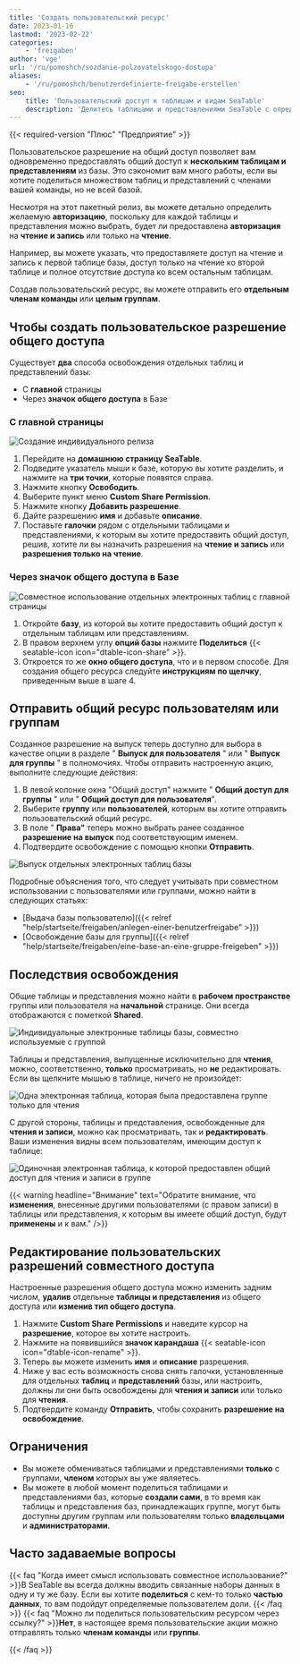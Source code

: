 ```yaml
---
title: 'Создать пользовательский ресурс'
date: 2023-01-16
lastmod: '2023-02-22'
categories:
    - 'freigaben'
author: 'vge'
url: '/ru/pomoshch/sozdanie-polzovatelskogo-dostupa'
aliases:
    - '/ru/pomoshch/benutzerdefinierte-freigabe-erstellen'
seo:
    title: 'Пользовательский доступ к таблицам и видам SeaTable'
    description: 'Делитесь таблицами и представлениями SeaTable с определёнными правами. Настройте чтение и редактирование для каждой команды.'
---
```


{{< required-version "Плюс" "Предприятие" >}}

Пользовательское разрешение на общий доступ позволяет вам одновременно предоставлять общий доступ к **нескольким таблицам и представлениям** из базы. Это сэкономит вам много работы, если вы хотите поделиться множеством таблиц и представлений с членами вашей команды, но не всей базой.

Несмотря на этот пакетный релиз, вы можете детально определить желаемую **авторизацию**, поскольку для каждой таблицы и представления можно выбрать, будет ли предоставлена **авторизация** на **чтение и запись** или только на **чтение**.

Например, вы можете указать, что предоставляете доступ на чтение и запись к первой таблице базы, доступ только на чтение ко второй таблице и полное отсутствие доступа ко всем остальным таблицам.

Создав пользовательский ресурс, вы можете отправить его **отдельным членам команды** или **целым группам**.

## Чтобы создать пользовательское разрешение общего доступа

Существует **два** способа освобождения отдельных таблиц и представлений базы:

- С **главной** страницы
- Через **значок общего доступа** в Базе

### С главной страницы

![Создание индивидуального релиза](images/Benutzerdefinierte-Freigabe-erstellen.gif)

1. Перейдите на **домашнюю страницу SeaTable**.
2. Подведите указатель мыши к базе, которую вы хотите разделить, и нажмите на **три точки**, которые появятся справа.
3. Нажмите кнопку **Освободить**.
4. Выберите пункт меню **Custom Share Permission**.
5. Нажмите кнопку **Добавить разрешение**.
6. Дайте разрешению **имя** и добавьте **описание**.
7. Поставьте **галочки** рядом с отдельными таблицами и представлениями, к которым вы хотите предоставить общий доступ, решив, хотите ли вы назначить разрешения на **чтение и запись** или **разрешения только на чтение**.

### Через значок общего доступа в Базе

![Совместное использование отдельных электронных таблиц с главной страницы](images/share-single-tablesheets-from-the-base-options.png)

1. Откройте **базу**, из которой вы хотите предоставить общий доступ к отдельным таблицам или представлениям.
2. В правом верхнем углу **опций базы** нажмите **Поделиться** {{< seatable-icon icon="dtable-icon-share" >}}.
3. Откроется то же **окно общего доступа**, что и в первом способе. Для создания общего ресурса следуйте **инструкциям по щелчку**, приведенным выше в шаге 4.

## Отправить общий ресурс пользователям или группам

Созданное разрешение на выпуск теперь доступно для выбора в качестве опции в разделе " **Выпуск для пользователя** " или " **Выпуск для группы** " в полномочиях. Чтобы отправить настроенную акцию, выполните следующие действия:

1. В левой колонке окна "Общий доступ" нажмите " **Общий доступ для группы** " или " **Общий доступ для пользователя**".
2. Выберите **группу** или **пользователей**, которым вы хотите отправить пользовательский общий ресурс.
3. В поле " **Права"** теперь можно выбрать ранее созданное **разрешение на выпуск** под соответствующим именем.
4. Подтвердите освобождение с помощью кнопки **Отправить**.

![Выпуск отдельных электронных таблиц базы](images/share-sinlge-table-sheets-to-a-group-1.gif)

Подробные объяснения того, что следует учитывать при совместном использовании с пользователями или группами, можно найти в следующих статьях:

- [Выдача базы пользователю]({{< relref "help/startseite/freigaben/anlegen-einer-benutzerfreigabe" >}})
- [Освобождение базы для группы]({{< relref "help/startseite/freigaben/eine-base-an-eine-gruppe-freigeben" >}})

## Последствия освобождения

Общие таблицы и представления можно найти в **рабочем пространстве** группы или пользователя на **начальной** странице. Они всегда отображаются с пометкой **Shared**.

![Индивидуальные электронные таблицы базы, совместно используемые с группой](images/how-shared-single-table-sheets-are-marked.png)

Таблицы и представления, выпущенные исключительно для **чтения**, можно, соответственно, **только** просматривать, но **не** редактировать. Если вы щелкните мышью в таблице, ничего не произойдет:

![Одна электронная таблица, которая была предоставлена группе только для чтения](images/shared-table-pages-only-read.gif)

С другой стороны, таблицы и представления, освобожденные для **чтения и записи**, можно как просматривать, так и **редактировать**. Ваши изменения видны всем пользователям, имеющим доступ к таблице:

![Одиночная электронная таблица, к которой предоставлен общий доступ для чтения и записи в группе](images/shared-table-pages-read-and-write.gif)

{{< warning  headline="Внимание"  text="Обратите внимание, что **изменения**, внесенные другими пользователями (с правом записи) в таблицы или представления, к которым вы имеете общий доступ, будут **применены** и к вам." />}}

## Редактирование пользовательских разрешений совместного доступа

Настроенные разрешения общего доступа можно изменить задним числом, **удалив** отдельные **таблицы и представления** из общего доступа или **изменив тип общего доступа**.

1. Нажмите **Custom Share Permissions** и наведите курсор на **разрешение**, которое вы хотите настроить.
2. Нажмите на появившийся **значок карандаша** {{< seatable-icon icon="dtable-icon-rename" >}}.
3. Теперь вы можете изменить **имя** и **описание** разрешения.
4. Ниже у вас есть возможность снова снять галочки, установленные для отдельных **таблиц** и **представлений** базы, или настроить, должны ли они быть освобождены для **чтения и записи** или только для **чтения**.
5. Подтвердите команду **Отправить**, чтобы сохранить **разрешение на освобождение**.

## Ограничения

- Вы можете обмениваться таблицами и представлениями **только** с группами, **членом** которых вы уже являетесь.
- Вы можете в любой момент поделиться таблицами и представлениями баз, которые **создали сами**, в то время как таблицы и представления баз, принадлежащих группе, могут быть доступны другим группам или пользователям только **владельцами** и **администраторами**.

## Часто задаваемые вопросы

{{< faq "Когда имеет смысл использовать совместное использование?" >}}В SeaTable вы всегда должны вводить связанные наборы данных в одну и ту же базу. Если вы хотите **поделиться** с кем-то только **частью данных**, то вам подойдут определяемые пользователем доли.
{{< /faq >}}
{{< faq "Можно ли поделиться пользовательским ресурсом через ссылку?" >}}**Нет**, в настоящее время пользовательские акции можно отправлять только **членам команды** или **группы**.

{{< /faq >}}
